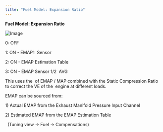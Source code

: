 ```yaml
---
title: "Fuel Model: Expansion Ratio"
---
```


**Fuel Model: Expansion Ratio**&nbsp;


![Image](</lib/Config Fuel27.jpg>)


&#48;: OFF

&#49;: ON - EMAP1&nbsp; Sensor

&#50;: ON - EMAP Estimation Table

&#51;: ON - EMAP Sensor 1/2&nbsp; AVG


This uses the&nbsp; of EMAP / MAP combined with the Static Compression Ratio to correct the VE of the&nbsp; engine at different loads.


EMAP can be sourced from:

&#49;) Actual EMAP from the Exhaust Manifold Pressure Input Channel

&#50;) Estimated EMAP from the EMAP Estimation Table

&nbsp; (Tuning view -\> Fuel -\> Compensations)


